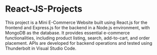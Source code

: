 # React-JS-Projects
This project is a Mini E-Commerce Website built using React.js for the frontend and Express.js for the backend in a Node.js environment, with MongoDB as the database. It provides essential e-commerce functionalities, including product listing, search, add-to-cart, and order placement. APIs are developed for backend operations and tested using Thunderbolt in Visual Studio Code.
